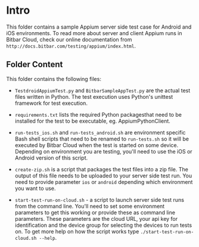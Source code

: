 Intro
=====


This folder contains a sample Appium server side test case for Android
and iOS environments. To read more about server and client Appium runs
in Bitbar Cloud, check our online documentation from `http://docs.bitbar.com/testing/appium/index.html`.

Folder Content
--------------

This folder contains the following files:

* `TestdroidAppiumTest.py` and `BitbarSampleAppTest.py` are the actual
  test files written in Python. The test execution uses Python's
  unittest framework for test execution.

* `requirements.txt` lists the required Python packagesthat need to be
  installed for the test to be executable, eg. AppiumPythonClient.

* `run-tests_ios.sh` and `run-tests_android.sh` are environment
  specific Bash shell scripts that need to be renamed to
  `run-tests.sh` so it will be executed by Bitbar Cloud when the test
  is started on some device. Depending on environment you are testing,
  you'll need to use the iOS or Android version of this script.

* `create-zip.sh` is a script that packages the test files into a zip
  file. The output of this file needs to be uploaded to your server
  side test run. You need to provide parameter `ios` or `android`
  depending which environment you want to use.

* `start-test-run-on-cloud.sh` - a script to launch server side test
  runs from the command line. You'll need to set some environment
  parameters to get this working or provide these as command line
  parameters. These parameters are the cloud URL, your api key for
  identification and the device group for selecting the devices to run
  tests on. To get more help on how the script works type
  `./start-test-run-on-cloud.sh --help`.
  